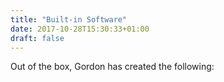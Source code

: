 ```yaml
---
title: "Built-in Software"
date: 2017-10-28T15:30:33+01:00
draft: false
---
```


Out of the box, Gordon has created the following:

